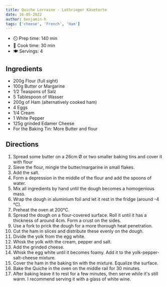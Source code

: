 ```yaml
---
title: Quiche Lorraine - Lothringer Käsetorte
date: 16-05-2022
author: benjamin-h
tags: ['cheese', 'French', 'Ham']
---
```


- ⏲️ Prep time: 140 min
- 🍳 Cook time: 30 min
- 🍽️ Servings: 4

## Ingredients

- 200g Flour (full sight)
- 100g Butter or Margarine
- 1/2 Teaspons of Salz
- 5 Tablespoon of Wasser
- 200g of Ham (alternatively cooked ham)
- 4 Eggs
- 1/4 Cream
- 1 White Pepper
- 125g grinded Edamer Cheese
- For the Baking Tin: More Butter and flour

##  Directions

1. Spread some butter on a 26cm Ø or two smaller baking tins and cover it with flour
2. Sieve the flour, mingle the butter/margarine in small flakes.
3. Add the salt.
4. Form a depression in the middle of the flour and add the spoons of water.
5. Mix all ingredients by hand until the dough becomes a homogenious mass.
6. Wrap the dough in aluminium foil and let it rest in the fridge (around -4 °C).
7. Preheat the oven at 200°C.
8. Spread the dough on a flour-covered surface. Roll it until it has a thickness of around 4cm. Form a crust on the sides.
9. Use a fork to prick the dough for a more thorough heat penetration.
10. Cut the ham in slices and distribute these evenly on the dough.
11. Divide the yolk from the egg white.
12. Whisk the yolk with the cream, pepper and salt.
13. Add the grinded cheese.
14. Whisk the egg white until it becomes foamy. Add it to the yolk-pepper-salt-cheese mixture.
15. Cover the ham in the baking tin with the mixture. Equalize the surface.
16. Bake the Quiche in the oven on the middle rail for 30 minutes.
17. After baking leave it to rest for a few minutes, then serve while it's still warm.
I recommend serving it with a glass of white wine.
